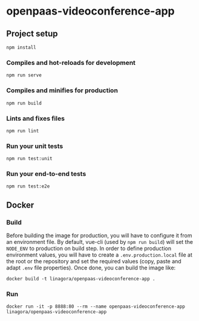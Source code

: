 # openpaas-videoconference-app

## Project setup
```
npm install
```

### Compiles and hot-reloads for development
```
npm run serve
```

### Compiles and minifies for production
```
npm run build
```

### Lints and fixes files
```
npm run lint
```

### Run your unit tests
```
npm run test:unit
```

### Run your end-to-end tests
```
npm run test:e2e
```

## Docker

### Build

Before building the image for production, you will have to configure it from an environment file. By default, vue-cli (used by `npm run build`) will set the `NODE_ENV` to production on build step. In order to define production environment values, you will have to create a `.env.production.local` file at the root or the repository and set the required values (copy, paste and adapt `.env` file properties). Once done, you can build the image like:

```
docker build -t linagora/openpaas-videoconference-app .
```

### Run

```
docker run -it -p 8888:80 --rm --name openpaas-videoconference-app linagora/openpaas-videoconference-app
```
